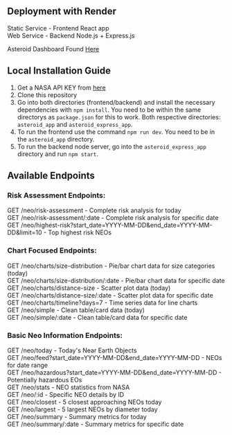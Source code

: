 ## Deployment with Render ##

Static Service - Frontend React app<br>
Web Service - Backend Node.js + Express.js<br>

Asteroid Dashboard Found [Here](https://asteroid-risk-assessment-dashboard.onrender.com/)

## Local Installation Guide ##

1. Get a NASA API KEY from [here](https://api.nasa.gov/)
2. Clone this repository
3. Go into both directories (frontend/backend) and install the necessary dependencies with `npm install`. You need to be within the same directorys as `package.json` for this to work. Both respective directories: `asteroid_app` and `asteroid_express_app`.
4. To run the frontend use the command `npm run dev`. You need to be in the `asteroid_app` directory.
5. To run the backend node server, go into the `asteroid_express_app` directory and run `npm start`.

## Available Endpoints ##

### Risk Assessment Endpoints: ###
  GET /neo/risk-assessment - Complete risk analysis for today<br>
  GET /neo/risk-assessment/:date - Complete risk analysis for specific date<br>
  GET /neo/highest-risk?start_date=YYYY-MM-DD&end_date=YYYY-MM-DD&limit=10 - Top highest risk NEOs<br>

### Chart Focused Endpoints: ###
  GET /neo/charts/size-distribution - Pie/bar chart data for size categories (today)<br>
  GET /neo/charts/size-distribution/:date - Pie/bar chart data for specific date<br>
  GET /neo/charts/distance-size - Scatter plot data (today)<br>
  GET /neo/charts/distance-size/:date - Scatter plot data for specific date<br>
  GET /neo/charts/timeline?days=7 - Time series data for line charts<br>
  GET /neo/simple - Clean table/card data (today)<br>
  GET /neo/simple/:date - Clean table/card data for specific date<br>

### Basic Neo Information Endpoints: ###
  GET /neo/today - Today's Near Earth Objects<br>
  GET /neo/feed?start_date=YYYY-MM-DD&end_date=YYYY-MM-DD - NEOs for date range<br>
  GET /neo/hazardous?start_date=YYYY-MM-DD&end_date=YYYY-MM-DD - Potentially hazardous EOs<br>
  GET /neo/stats - NEO statistics from NASA<br>
  GET /neo/:id - Specific NEO details by ID<br>
  GET /neo/closest - 5 closest approaching NEOs today<br>
  GET /neo/largest - 5 largest NEOs by diameter today<br>
  GET /neo/summary - Summary metrics for today<br>
  GET /neo/summary/:date - Summary metrics for specific date<br>


